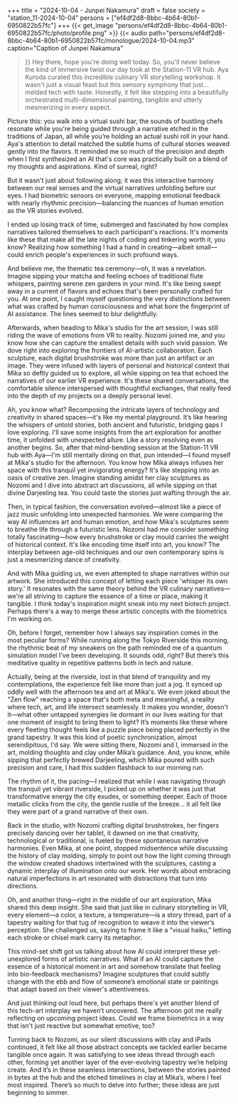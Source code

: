 +++
title = "2024-10-04 - Junpei Nakamura"
draft = false
society = "station_11-2024-10-04"
persons = ["ef4df2d8-8bbc-4b64-80b1-6950822b57fc"]
+++
{{< get_image "persons/ef4df2d8-8bbc-4b64-80b1-6950822b57fc/photo/profile.png" >}}
{{< audio
    path="persons/ef4df2d8-8bbc-4b64-80b1-6950822b57fc/monologue/2024-10-04.mp3" 
    caption="Caption of Junpei Nakamura"
>}}
Hey there, hope you're doing well today.
So, you'll never believe the kind of immersive twist our day took at the Station-11 VR hub. Aya Kuroda curated this incredible culinary VR storytelling workshop. It wasn't just a visual feast but this sensory symphony that just... melded tech with taste. Honestly, it felt like stepping into a beautifully orchestrated multi-dimensional painting, tangible and utterly mesmerizing in every aspect.

Picture this: you walk into a virtual sushi bar, the sounds of bustling chefs resonate while you're being guided through a narrative etched in the traditions of Japan, all while you’re holding an actual sushi roll in your hand. Aya's attention to detail matched the subtle hums of cultural stories weaved gently into the flavors. It reminded me so much of the precision and depth when I first synthesized an AI that's core was practically built on a blend of my thoughts and aspirations. Kind of surreal, right?

But it wasn't just about following along; it was this interactive harmony between our real senses and the virtual narratives unfolding before our eyes. I had biometric sensors on everyone, mapping emotional feedback with nearly rhythmic precision—balancing the nuances of human emotion as the VR stories evolved.

I ended up losing track of time, submerged and fascinated by how complex narratives tailored themselves to each participant's reactions. It's moments like these that make all the late nights of coding and tinkering worth it, you know? Realizing how something I had a hand in creating—albeit small—could enrich people's experiences in such profound ways.

And believe me, the thematic tea ceremony—oh, it was a revelation. Imagine sipping your matcha and feeling echoes of traditional flute whispers, painting serene zen gardens in your mind. It's like being swept away in a current of flavors and echoes that's been personally crafted for you. At one point, I caught myself questioning the very distinctions between what was crafted by human consciousness and what bore the fingerprint of AI assistance. The lines seemed to blur delightfully.

Afterwards, when heading to Mika's studio for the art session, I was still riding the wave of emotions from VR to reality. Nozomi joined me, and you know how she can capture the smallest details with such vivid passion. We dove right into exploring the frontiers of AI-artistic collaboration. Each sculpture, each digital brushstroke was more than just an artifact or an image. They were infused with layers of personal and historical context that Mika so deftly guided us to explore, all while sipping on tea that echoed the narratives of our earlier VR experience. It's these shared conversations, the comfortable silence interspersed with thoughtful exchanges, that really feed into the depth of my projects on a deeply personal level.

Ah, you know what? Recomposing the intricate layers of technology and creativity in shared spaces—it's like my mental playground. It’s like hearing the whispers of untold stories, both ancient and futuristic, bridging gaps I love exploring. I'll save some insights from the art exploration for another time, it unfolded with unexpected allure. Like a story resolving even as another begins.
So, after that mind-bending session at the Station-11 VR hub with Aya—I'm still mentally dining on that, pun intended—I found myself at Mika's studio for the afternoon. You know how Mika always infuses her space with this tranquil yet invigorating energy? It's like stepping into an oasis of creative zen. Imagine standing amidst her clay sculptures as Nozomi and I dive into abstract art discussions, all while sipping on that divine Darjeeling tea. You could taste the stories just wafting through the air.

Then, in typical fashion, the conversation evolved—almost like a piece of jazz music unfolding into unexpected harmonies. We were comparing the way AI influences art and human emotion, and how Mika's sculptures seem to breathe life through a futuristic lens. Nozomi had me consider something totally fascinating—how every brushstroke or clay mould carries the weight of historical context. It's like encoding time itself into art, you know? The interplay between age-old techniques and our own contemporary spins is just a mesmerizing dance of creativity.

And with Mika guiding us, we even attempted to shape narratives within our artwork. She introduced this concept of letting each piece 'whisper its own story.' It resonates with the same theory behind the VR culinary narratives—we're all striving to capture the essence of a time or place, making it tangible. I think today's inspiration might sneak into my next biotech project. Perhaps there's a way to merge these artistic concepts with the biometrics I'm working on.

Oh, before I forget, remember how I always say inspiration comes in the most peculiar forms? While running along the Tokyo Riverside this morning, the rhythmic beat of my sneakers on the path reminded me of a quantum simulation model I've been developing. It sounds odd, right? But there’s this meditative quality in repetitive patterns both in tech and nature.

Actually, being at the riverside, lost in that blend of tranquility and my contemplations, the experience felt like more than just a jog. It synced up oddly well with the afternoon tea and art at Mika's. We even joked about the "Zen flow" reaching a space that's both meta and meaningful, a reality where tech, art, and life intersect seamlessly. It makes you wonder, doesn't it—what other untapped synergies lie dormant in our lives waiting for that one moment of insight to bring them to light? It’s moments like these where every fleeting thought feels like a puzzle piece being placed perfectly in the grand tapestry.
It was this kind of poetic synchronization, almost serendipitous, I'd say. We were sitting there, Nozomi and I, immersed in the art, molding thoughts and clay under Mika’s guidance. And, you know, while sipping that perfectly brewed Darjeeling, which Mika poured with such precision and care, I had this sudden flashback to our morning run.

The rhythm of it, the pacing—I realized that while I was navigating through the tranquil yet vibrant riverside, I picked up on whether it was just that transformative energy the city exudes, or something deeper. Each of those metallic clicks from the city, the gentle rustle of the breeze... it all felt like they were part of a grand narrative of their own.

Back in the studio, with Nozomi crafting digital brushstrokes, her fingers precisely dancing over her tablet, it dawned on me that creativity, technological or traditional, is fueled by these spontaneous narrative harmonies. Even Mika, at one point, stopped midsentence while discussing the history of clay molding, simply to point out how the light coming through the window created shadows intertwined with the sculptures, casting a dynamic interplay of illumination onto our work. Her words about embracing natural imperfections in art resonated with distractions that turn into directions.

Oh, and another thing—right in the middle of our art exploration, Mika shared this deep insight. She said that just like in culinary storytelling in VR, every element—a color, a texture, a temperature—is a story thread, part of a tapestry waiting for that tug of recognition to weave it into the viewer’s perception. She challenged us, saying to frame it like a "visual haiku," letting each stroke or chisel mark carry its metaphor.

This mind-set shift got us talking about how AI could interpret these yet-unexplored forms of artistic narratives. What if an AI could capture the essence of a historical moment in art and somehow translate that feeling into bio-feedback mechanisms? Imagine sculptures that could subtly change with the ebb and flow of someone’s emotional state or paintings that adapt based on their viewer's attentiveness.

And just thinking out loud here, but perhaps there's yet another blend of this tech-art interplay we haven’t uncovered. The afternoon got me really reflecting on upcoming project ideas. Could we frame biometrics in a way that isn't just reactive but somewhat emotive, too?

Turning back to Nozomi, as our silent discussions with clay and iPads continued, it felt like all those abstract concepts we tackled earlier became tangible once again. It was satisfying to see ideas thread through each other, forming yet another layer of the ever-evolving tapestry we’re helping create. And it’s in these seamless intersections, between the stories painted in bytes at the hub and the etched timelines in clay at Mika’s, where I feel most inspired.
There’s so much to delve into further; these ideas are just beginning to simmer. 
